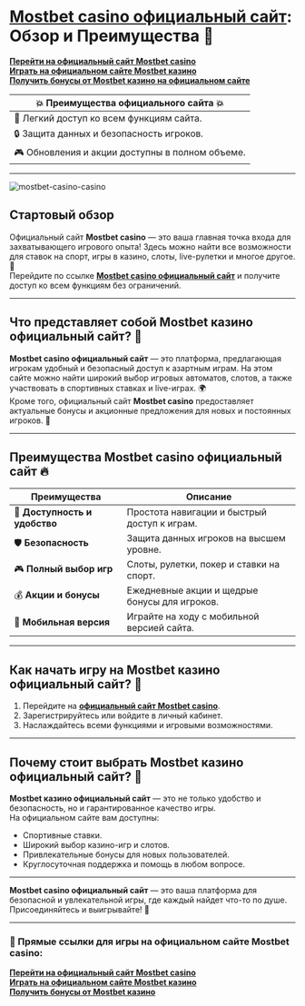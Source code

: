 # [Mostbet casino официальный сайт](https://ktbtis024ifqfn0mst.com/beQs): Обзор и Преимущества 🎰

[**Перейти на официальный сайт Mostbet casino**](https://ktbtis024ifqfn0mst.com/beQs)  
[**Играть на официальном сайте Mostbet казино**](https://ktbtis024ifqfn0mst.com/beQs)  
[**Получить бонусы от Mostbet казино на официальном сайте**](https://ktbtis024ifqfn0mst.com/beQs)

| 💥 **Преимущества официального сайта** 💥 |
|------------------------------------------------|
| 🚀 Легкий доступ ко всем функциям сайта.     |
| 🔒 Защита данных и безопасность игроков.     |
| 🎮 Обновления и акции доступны в полном объеме. |

---
![mostbet-casino-casino](https://github.com/user-attachments/assets/ebd7d83e-0aed-4e9a-9865-75f572525bbc)

## Стартовый обзор

Официальный сайт **Mostbet casino** — это ваша главная точка входа для захватывающего игрового опыта! Здесь можно найти все возможности для ставок на спорт, игры в казино, слоты, live-рулетки и многое другое. 🌟  
Перейдите по ссылке [**Mostbet casino официальный сайт**](https://ktbtis024ifqfn0mst.com/beQs) и получите доступ ко всем функциям без ограничений.

---

## Что представляет собой **Mostbet казино официальный сайт**? 🤔

**Mostbet casino официальный сайт** — это платформа, предлагающая игрокам удобный и безопасный доступ к азартным играм. На этом сайте можно найти широкий выбор игровых автоматов, слотов, а также участвовать в спортивных ставках и live-играх. 🌍  
Кроме того, официальный сайт **Mostbet casino** предоставляет актуальные бонусы и акционные предложения для новых и постоянных игроков. 🎁

---

## Преимущества **Mostbet casino официальный сайт** 🔥

| **Преимущества**               | **Описание**                                    |
|---------------------------------|------------------------------------------------|
| 🚀 **Доступность и удобство**   | Простота навигации и быстрый доступ к играм.    |
| 🛡️ **Безопасность**            | Защита данных игроков на высшем уровне.         |
| 🎮 **Полный выбор игр**        | Слоты, рулетки, покер и ставки на спорт.        |
| 💰 **Акции и бонусы**          | Ежедневные акции и щедрые бонусы для игроков.  |
| 📱 **Мобильная версия**        | Играйте на ходу с мобильной версией сайта.      |

---

## Как начать игру на **Mostbet казино официальный сайт**? 🚀

1. Перейдите на [**официальный сайт Mostbet casino**](https://ktbtis024ifqfn0mst.com/beQs).
2. Зарегистрируйтесь или войдите в личный кабинет.
3. Наслаждайтесь всеми функциями и игровыми возможностями.

---

## Почему стоит выбрать **Mostbet казино официальный сайт**? 🎯

**Mostbet казино официальный сайт** — это не только удобство и безопасность, но и гарантированное качество игры.  
На официальном сайте вам доступны:

- Спортивные ставки.
- Широкий выбор казино-игр и слотов.
- Привлекательные бонусы для новых пользователей.
- Круглосуточная поддержка и помощь в любом вопросе.

---

**Mostbet casino официальный сайт** — это ваша платформа для безопасной и увлекательной игры, где каждый найдет что-то по душе. Присоединяйтесь и выигрывайте! 🎉

---

### 🔗 Прямые ссылки для игры на **официальном сайте Mostbet casino**:  
[**Перейти на официальный сайт Mostbet casino**](https://ktbtis024ifqfn0mst.com/beQs)  
[**Играть на официальном сайте Mostbet казино**](https://ktbtis024ifqfn0mst.com/beQs)  
[**Получить бонусы от Mostbet казино**](https://ktbtis024ifqfn0mst.com/beQs)
